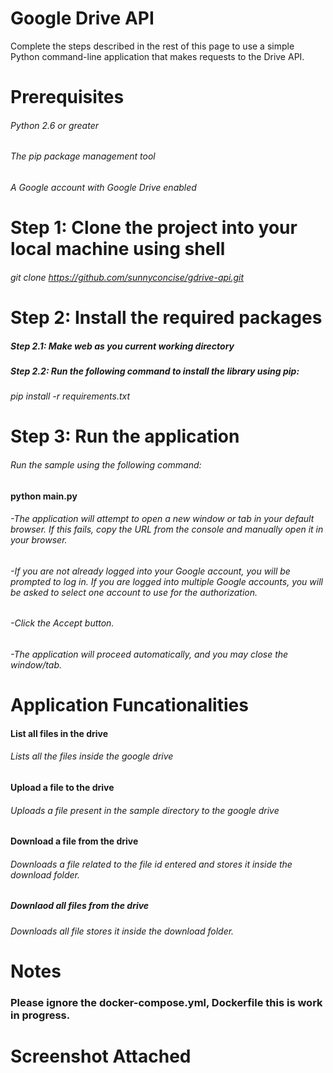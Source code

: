 # Google Drive API
Complete the steps described in the rest of this page to use a simple Python command-line application that makes requests to the Drive API.
# Prerequisites
###### Python 2.6 or greater
###### The pip package management tool
###### A Google account with Google Drive enabled
# Step 1: Clone the project into your local machine using shell
###### git clone https://github.com/sunnyconcise/gdrive-api.git
# Step 2: Install the required packages
##### Step 2.1: Make web as you current working directory
##### Step 2.2: Run the following command to install the library using pip:
###### pip install -r requirements.txt
# Step 3: Run the application
###### Run the sample using the following command: 
#### python main.py
###### -The application will attempt to open a new window or tab in your default browser. If this fails, copy the URL from the console and manually open it in your browser.
###### -If you are not already logged into your Google account, you will be prompted to log in. If you are logged into multiple Google accounts, you will be asked to select one account to use for the authorization.
###### -Click the Accept button.
###### -The application will proceed automatically, and you may close the window/tab.

# Application Funcationalities
#### List all files in the drive
######  Lists all the files inside the google drive
#### Upload a file to the drive
######  Uploads a file present in the sample directory to the google drive
#### Download a file from the drive
######      Downloads a file related to the file id entered and stores it inside the download folder.
##### Downlaod all files from the drive
######      Downloads all file stores it inside the download folder.

# Notes
### Please ignore the docker-compose.yml, Dockerfile this is work in progress.


# Screenshot Attached 
